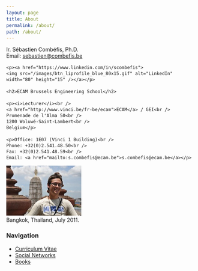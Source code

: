 ```yaml
---
layout: page
title: About
permalink: /about/
path: /about/
---
```


<div class="page-col-wrapper">
  <div class="page-col page-col-1">
    <p>Ir. Sébastien Combéfis, Ph.D.<br />
    Email: <a href="mailto:sebastien@combefis.be">sebastien@combefis.be</a></p>

    <p><a href="https://www.linkedin.com/in/scombefis">
    <img src="/images/btn_liprofile_blue_80x15.gif" alt="LinkedIn"
    width="80" height="15" /></a></p>

    <h2>ECAM Brussels Engineering School</h2>

    <p><i>Lecturer</i><br />
    <a href="http://www.vinci.be/fr-be/ecam">ECAM</a> / GEI<br />
    Promenade de l'Alma 50<br />
    1200 Woluwé-Saint-Lambert<br />
    Belgium</p>

    <p>Office: 1E07 (Vinci 1 Building)<br />
    Phone: +32(0)2.541.48.50<br />
    Fax: +32(0)2.541.48.59<br />
    Email: <a href="mailto:s.combefis@ecam.be">s.combefis@ecam.be</a></p>
  </div>
  <div class="page-col page-col-2">
    <p><img src="/images/bangkok.jpg" alt="Bangkok, Thailand, July 2011."
    width="200" height="133" /><br />
    Bangkok, Thailand, July 2011.</p>
    <h3>Navigation</h3>
    <ul class="navigation">
      <li><a href="/about/cv/">Curriculum Vitae</a></li>
      <li><a href="/about/socialnetworks/">Social Networks</a></li>
      <li><a href="/about/books/">Books</a></li>
    </ul>
  </div>
</div>
